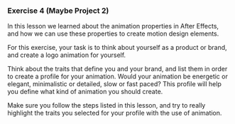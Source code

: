 ### Exercise 4 (Maybe Project 2)

In this lesson we learned about the animation properties in After Effects, and how we can use these properties to create motion design elements.

For this exercise, your task is to think about yourself as a product or brand, and create a logo animation for yourself.

Think about the traits that define you and your brand, and list them in order to create a profile for your animation. Would your animation be energetic or elegant, minimalistic or detailed, slow or fast paced? This profile will help you define what kind of animation you should create.

Make sure you follow the steps listed in this lesson, and try to really highlight the traits you selected for your profile with the use of animation.